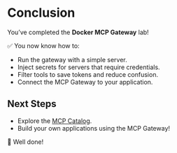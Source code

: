 # Conclusion

You’ve completed the **Docker MCP Gateway** lab!

✅ You now know how to:

- Run the gateway with a simple server.
- Inject secrets for servers that require credentials.
- Filter tools to save tokens and reduce confusion.
- Connect the MCP Gateway to your application.

## Next Steps

- Explore the [MCP Catalog](https://hub.docker.com/mcp).
- Build your own applications using the MCP Gateway!

🎉 Well done!
